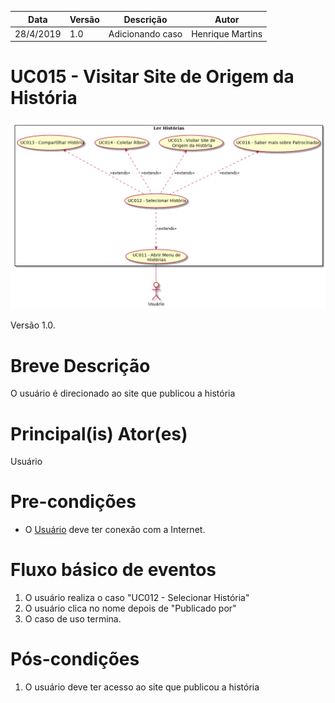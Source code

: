 | Data       | Versão  | Descrição       | Autor            |
| ---------- | ------- | --------------- | ---------------- |
| 28/4/2019 | 1.0 | Adicionando caso | Henrique Martins |


# UC015 - Visitar Site de Origem da História


![diagrama](Ler_Historia.png)

Versão 1.0.

# Breve Descrição
O usuário é direcionado ao site que publicou a história

# Principal(is) Ator(es)
Usuário

# Pre-condições
- O [Usuário](https://github.com/requisitos-2019-1/Ribon/blob/master/Modelagem%20de%20Requisitos/Lexicos/Usuário.md) deve ter conexão com a Internet.

# Fluxo básico de eventos
1. O usuário realiza o caso "UC012 - Selecionar História"
1. O usuário clica no nome depois de "Publicado por"
1. O caso de uso termina.


# Pós-condições
1. O usuário deve ter acesso ao site que publicou a história
